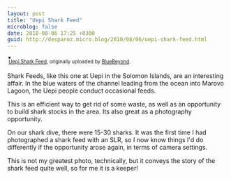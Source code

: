 ```yaml
---
layout: post
title: "Uepi Shark Feed"
microblog: false
date: 2010-08-06 17:25 +0300
guid: http://desparoz.micro.blog/2010/08/06/uepi-shark-feed.html
---
```

<div style="text-align: left; padding: 3px;"><a title="photo sharing" href="http://www.flickr.com/photos/bluebeyond/4867682912/"><img style="border: solid 2px #000000;" src="http://desparoz.me/uploads/2017/fb5ee623e0.jpg" alt="" /></a> <br /> <span style="font-size: 0.8em; margin-top: 0px;"><a href="http://www.flickr.com/photos/bluebeyond/4867682912/">Uepi Shark Feed</a>, originally uploaded by <a href="http://www.flickr.com/people/bluebeyond/">BlueBeyond</a>.</span></div>
<p>Shark Feeds, like this one at Uepi in the Solomon Islands, are an interesting affair. In the blue waters of the channel leading from the ocean into Marovo Lagoon, the Uepi people conduct occasional feeds.</p>
<p> This is an efficient way to get rid of some waste, as well as  an opportunity to build shark stocks in the area. Its also great as a photography opportunity.</p>
<p> On our shark dive, there were 15-30 sharks. It was the first time I had photographed a shark feed with an SLR, so I now know things I'd do differently if the opportunity arose again, in terms of camera settings.</p>
<p> This is not my greatest photo, technically, but it conveys the story of the shark feed quite well, so for me it is a keeper!</p>
